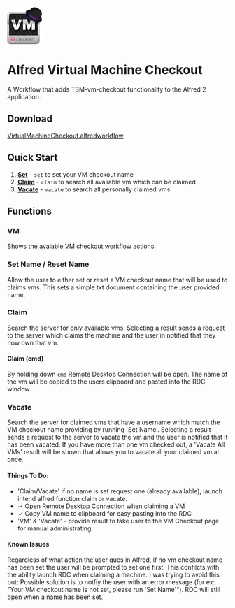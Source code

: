 ![VM Checkout Icon](resources/img/icon.png "VM Checkout")
# Alfred Virtual Machine Checkout

A Workflow that adds TSM-vm-checkout functionality to the Alfred 2 application.

## Download

[VirtualMachineCheckout.alfredworkflow](resources/exports/VirtualMachineCheckout.alfredworkflow)

## Quick Start
1. [__Set__](#set-name--reset-name) - `set` to set your VM checkout name
2. [__Claim__](#claim) - `claim` to search all avaliable vm which can be claimed
3. [__Vacate__](#vacate) - `vacate` to search all personally claimed vms

## Functions

### VM
Shows the avaiable VM checkout workflow actions. 
### Set Name / Reset Name
Allow the user to either set or reset a VM checkout name that will be used to claims vms. This sets a simple txt document containing the user provided name.
### Claim 
Search the server for only available vms.  Selecting a result sends a request to the server which claims the machine and the user in notified that they now own that vm. 
#### Claim (cmd)
By holding down `cmd` Remote Desktop Connection will be open.  The name of the vm will be copied to the users clipboard and pasted into the RDC window.
### Vacate 
Search the server for claimed vms that have a username which match the VM checkout name providing by running 'Set Name'.  Selecting a result sends a request to the server to vacate the vm and the user is notified that it has been vacated. 
If you have more than one vm checked out, a 'Vacate All VMs' result will be shown that allows you to vacate all your claimed vm at once. 

#### Things To Do:
- 'Claim/Vacate' if no name is set request one (already available), launch intend alfred function claim or vacate.
- &#x2713; Open Remote Desktop Connection when claiming a VM
- &#x2713; Copy VM name to clipboard for easy pasting into the RDC
- 'VM' & 'Vacate' - provide result to take user to the VM Checkout page for manual administrating 

#### Known Issues
Regardless of what action the user ques in Alfred, if no vm checkout name has been set the user will be prompted to set one first. This confilcts with the ability launch RDC when claiming a machine.  I was trying to avoid this but: Possible solution is to notfiy the user with an error message (for ex: "Your VM checkout name is not set, please run 'Set Name'").  RDC will still open when a name has been set.  
